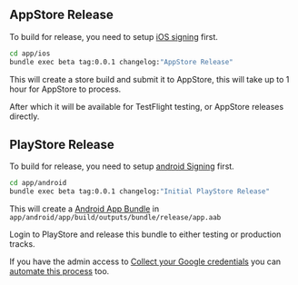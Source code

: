 ## AppStore Release

To build for release, you need to setup [iOS signing](guides/internal-distribution.md#ios-signing) first.

```bash
cd app/ios
bundle exec beta tag:0.0.1 changelog:"AppStore Release"
```

This will create a store build and submit it to AppStore, this will take up to 1 hour for AppStore to process.

After which it will be available for TestFlight testing, or AppStore releases directly.

## PlayStore Release

To build for release, you need to setup [android Signing](guides/internal-distribution.md#android-signing) first.

```bash
cd app/android
bundle exec beta tag:0.0.1 changelog:"Initial PlayStore Release"
```

This will create a [Android App Bundle](https://developer.android.com/guide/app-bundle) in `app/android/app/build/outputs/bundle/release/app.aab`

Login to PlayStore and release this bundle to either testing or production tracks.

If you have the admin access to [Collect your Google credentials](https://docs.fastlane.tools/getting-started/android/setup/#collect-your-google-credentials)
you can [automate this process](https://docs.fastlane.tools/getting-started/android/release-deployment/) too.
